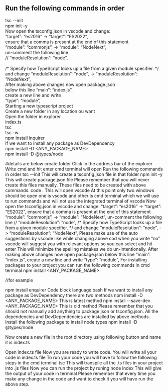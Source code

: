 ## Run the following commands in order<br />
tsc --init<br />
npm init -y<br />
Now open the tsconfig.json in vscode and change:<br />
“target”: “es2016” -> “target”: “ES2022”,<br />
ensure that a comma is present at the end of this statement<br />
“module”: “commonjs”, -> “module”: “NodeNext”,<br />
un-comment the following line<br />
// “moduleResolution”: “node”,<br />                       
/* Specify how TypeScript looks up a file from a given module specifier. */<br />
and change “moduleResolution”: “node”, -> “moduleResolution”: “NodeNext”,<br />
After making above changes now open package.json<br />
below this line “main”: “index.js”,<br />
create a new line and write<br />
“type”: “module”,<br />
Starting a new typescript project<br />
Create a new folder in any location ou want<br />
Open the folder in explorer<br />
index.ts<br />
tsc<br />
tsc -w<br />
npm install inquirer<br />
If we want to install any package as DevDependency <br />
npm install -D <ANY_PACKAGE_NAME><br />
npm install -D @types/node<br />

#details are below 
create folder
Click in the address bar of the explorer
Write cmd and hit enter
cmd terminal will open
Run the following commands in order
tsc --init
This will create a tsconfig.json file in that folder
npm init -y
This will create package.json file
Please remember that you will never create this files manually. These files need to be created with above commands.
code .
This will open vscode
At this point only two windows should be open one is vscode and other is cmd terminal which we will use to run commands and will not use the integrated terminal of vscode
Now open the tsconfig.json in vscode and change:
“target”: “es2016” -> “target”: “ES2022”,
ensure that a comma is present at the end of this statement
“module”: “commonjs”, -> “module”: “NodeNext”,
un-comment the following line
// “moduleResolution”: “node”,                       /* Specify how TypeScript looks up a file from a given module specifier. */
and change “moduleResolution”: “node”, -> “moduleResolution”: “NodeNext”,
Please make use of the auto suggestions by vscode like while changing above cod when you write “no” vscode will suggest you with relevant options so you can select and hit enter
This will minimize the spelling mistakes we do un-intentionally.
After making above changes now open package.json
below this line “main”: “index.js”,
create a new line and write
“type”: “module”,
For installing packages to your project you can run the following commands in cmd terminal
npm install <ANY_PACKAGE_NAME>

//for example 

npm install enquirer
Code block language
bash
If we want to install any package as DevDependency there are two methods
npm install -D <ANY_PACKAGE_NAME>
This is latest method
npm install --save-dev <ANY_PACKAGE_NAME>
This is old method
Please remember that you should not manually add anything to package.json or tsconfig.json. All the dependencies and DevDependencies are installed by above methods.
Install the following package to install node types
npm install -D @types/node

Now create a new file in the root directory using following button and name it is index.ts

Open index.ts file
Now you are ready to write code. You will write all your code in index.ts file
To run your code you will have to follow the following steps in the cmd terminal
tsc
This will transpile all the .ts files in your project into .js files
Now you can run the project by runing
node index
This will give the output of your code in terminal
Please remember that every time you make any change in the code and want to check it you will have run the above step.

 
 
